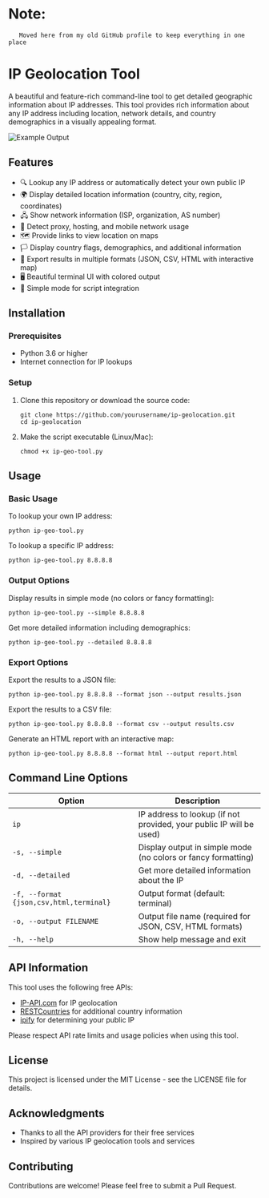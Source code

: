 # Note:
       Moved here from my old GitHub profile to keep everything in one place


# IP Geolocation Tool

A beautiful and feature-rich command-line tool to get detailed geographic information about IP addresses. This tool provides rich information about any IP address including location, network details, and country demographics in a visually appealing format.

![Example Output](https://i.imgur.com/example.png)

## Features

- 🔍 Lookup any IP address or automatically detect your own public IP
- 🌍 Display detailed location information (country, city, region, coordinates)
- 🖧 Show network information (ISP, organization, AS number)
- 🔄 Detect proxy, hosting, and mobile network usage
- 🗺️ Provide links to view location on maps
- 🏳️ Display country flags, demographics, and additional information
- 💾 Export results in multiple formats (JSON, CSV, HTML with interactive map)
- 🖥️ Beautiful terminal UI with colored output
- 🔧 Simple mode for script integration

## Installation

### Prerequisites

- Python 3.6 or higher
- Internet connection for IP lookups

### Setup

1. Clone this repository or download the source code:
   ```
   git clone https://github.com/yourusername/ip-geolocation.git
   cd ip-geolocation
   ```

2. Make the script executable (Linux/Mac):
   ```
   chmod +x ip-geo-tool.py
   ```

## Usage

### Basic Usage

To lookup your own IP address:
```
python ip-geo-tool.py
```

To lookup a specific IP address:
```
python ip-geo-tool.py 8.8.8.8
```

### Output Options

Display results in simple mode (no colors or fancy formatting):
```
python ip-geo-tool.py --simple 8.8.8.8
```

Get more detailed information including demographics:
```
python ip-geo-tool.py --detailed 8.8.8.8
```

### Export Options

Export the results to a JSON file:
```
python ip-geo-tool.py 8.8.8.8 --format json --output results.json
```

Export the results to a CSV file:
```
python ip-geo-tool.py 8.8.8.8 --format csv --output results.csv
```

Generate an HTML report with an interactive map:
```
python ip-geo-tool.py 8.8.8.8 --format html --output report.html
```

## Command Line Options

| Option | Description |
|--------|-------------|
| `ip` | IP address to lookup (if not provided, your public IP will be used) |
| `-s, --simple` | Display output in simple mode (no colors or fancy formatting) |
| `-d, --detailed` | Get more detailed information about the IP |
| `-f, --format {json,csv,html,terminal}` | Output format (default: terminal) |
| `-o, --output FILENAME` | Output file name (required for JSON, CSV, HTML formats) |
| `-h, --help` | Show help message and exit |

## API Information

This tool uses the following free APIs:
- [IP-API.com](http://ip-api.com/) for IP geolocation
- [RESTCountries](https://restcountries.com/) for additional country information
- [ipify](https://api.ipify.org) for determining your public IP

Please respect API rate limits and usage policies when using this tool.

## License

This project is licensed under the MIT License - see the LICENSE file for details.

## Acknowledgments

- Thanks to all the API providers for their free services
- Inspired by various IP geolocation tools and services

## Contributing

Contributions are welcome! Please feel free to submit a Pull Request. 
